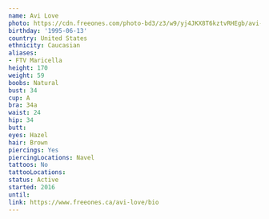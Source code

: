 ```yaml
---
name: Avi Love
photo: https://cdn.freeones.com/photo-bd3/z3/w9/yj4JKX8T6kztvRHEgb/avi-love-avatar-1_teaser.jpg
birthday: '1995-06-13'
country: United States
ethnicity: Caucasian
aliases:
- FTV Maricella
height: 170
weight: 59
boobs: Natural
bust: 34
cup: A
bra: 34a
waist: 24
hip: 34
butt:
eyes: Hazel
hair: Brown
piercings: Yes
piercingLocations: Navel
tattoos: No
tattooLocations:
status: Active
started: 2016
until:
link: https://www.freeones.ca/avi-love/bio
---
```

